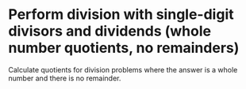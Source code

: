 # Perform division with single-digit divisors and dividends (whole number quotients, no remainders)

Calculate quotients for division problems where the answer is a whole number and there is no remainder.
